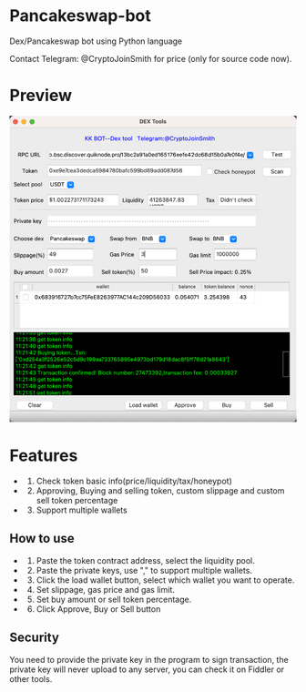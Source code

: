 # Pancakeswap-bot
Dex/Pancakeswap bot using Python language

Contact Telegram: @CryptoJoinSmith for price (only for source code now).


# Preview


<img src="https://github.com/Crypto-KK/Pancakeswap-bot/blob/main/tool_image.png" />


# Features

* 1. Check token basic info(price/liquidity/tax/honeypot)

* 2. Approving, Buying and selling token, custom slippage and custom sell token percentage

* 3. Support multiple wallets


## How to use


* 1. Paste the token contract address, select the liquidity pool.

* 2. Paste the private keys, use "," to support multiple wallets.

* 3. Click the load wallet button, select which wallet you want to operate.

* 4. Set slippage, gas price and gas limit.

* 5. Set buy amount or sell token percentage.

* 6. Click Approve, Buy or Sell button


## Security

You need to provide the private key in the program to sign transaction, the private key will never upload to any server, you can check it on Fiddler or other tools.
